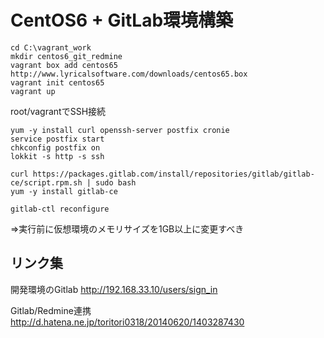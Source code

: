 # CentOS6 + GitLab環境構築
```
cd C:\vagrant_work
mkdir centos6_git_redmine
vagrant box add centos65 http://www.lyricalsoftware.com/downloads/centos65.box
vagrant init centos65
vagrant up
```

root/vagrantでSSH接続
```
yum -y install curl openssh-server postfix cronie
service postfix start
chkconfig postfix on
lokkit -s http -s ssh

curl https://packages.gitlab.com/install/repositories/gitlab/gitlab-ce/script.rpm.sh | sudo bash
yum -y install gitlab-ce

gitlab-ctl reconfigure
```

⇒実行前に仮想環境のメモリサイズを1GB以上に変更すべき



## リンク集
開発環境のGitlab
http://192.168.33.10/users/sign_in

Gitlab/Redmine連携
http://d.hatena.ne.jp/toritori0318/20140620/1403287430
